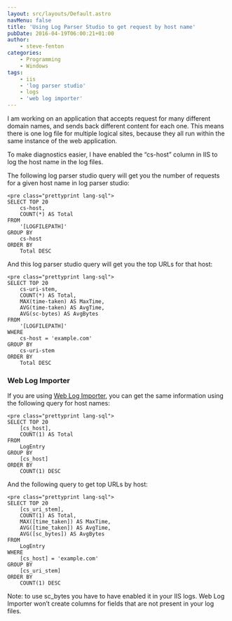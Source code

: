 ```yaml
---
layout: src/layouts/Default.astro
navMenu: false
title: 'Using Log Parser Studio to get request by host name'
pubDate: 2016-04-19T06:00:21+01:00
author:
    - steve-fenton
categories:
    - Programming
    - Windows
tags:
    - iis
    - 'log parser studio'
    - logs
    - 'web log importer'
---
```


I am working on an application that accepts request for many different domain names, and sends back different content for each one. This means there is one log file for multiple logical sites, because they all run within the same instance of the web application.

To make diagnostics easier, I have enabled the “cs-host” column in IIS to log the host name in the log files.

The following log parser studio query will get you the number of requests for a given host name in log parser studio:

```
<pre class="prettyprint lang-sql">
SELECT TOP 20
    cs-host, 
    COUNT(*) AS Total
FROM
    '[LOGFILEPATH]' 
GROUP BY
    cs-host
ORDER BY
    Total DESC
```
And this log parser studio query will get you the top URLs for that host:

```
<pre class="prettyprint lang-sql">
SELECT TOP 20
    cs-uri-stem, 
    COUNT(*) AS Total, 
    MAX(time-taken) AS MaxTime, 
    AVG(time-taken) AS AvgTime,
    AVG(sc-bytes) AS AvgBytes
FROM
    '[LOGFILEPATH]' 
WHERE
    cs-host = 'example.com'
GROUP BY
    cs-uri-stem
ORDER BY
    Total DESC
```
### Web Log Importer

If you are using [Web Log Importer](/tag/web-log-importer/), you can get the same information using the following query for host names:

```
<pre class="prettyprint lang-sql">
SELECT TOP 20
    [cs_host], 
    COUNT(1) AS Total
FROM
    LogEntry
GROUP BY
    [cs_host]
ORDER BY
    COUNT(1) DESC
```
And the following query to get top URLs by host:

```
<pre class="prettyprint lang-sql">
SELECT TOP 20
    [cs_uri_stem], 
    COUNT(1) AS Total, 
    MAX([time_taken]) AS MaxTime, 
    AVG([time_taken]) AS AvgTime,
    AVG([sc_bytes]) AS AvgBytes
FROM
    LogEntry
WHERE
    [cs_host] = 'example.com'
GROUP BY
    [cs_uri_stem]
ORDER BY
    COUNT(1) DESC
```
Note: to use sc\_bytes you have to have enabled it in your IIS logs. Web Log Importer won’t create columns for fields that are not present in your log files.